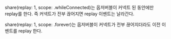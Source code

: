 share(replay: 1, scope: .whileConnected)는 옵저버블이 커넥트 된 동안에만 replay를 한다. 즉 커넥트가 전부 끊어지면 replay 이벤트는 날라간다. 

share(replay: 1, scope: .forever)는 옵저버블이 커넥트가 전부 끊어지더라도 이전 이벤트를 replay 한다. 